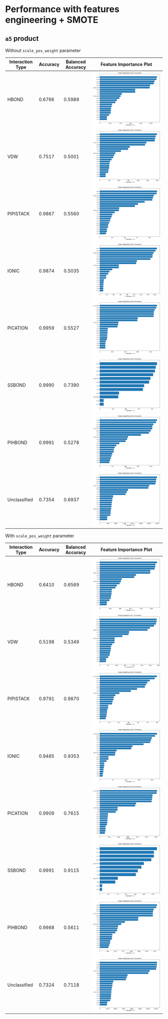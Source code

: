 # Performance with features engineering + SMOTE

## `a5` product

Without `scale_pos_weight` parameter

| Interaction Type | Accuracy | Balanced Accuracy | Feature Importance Plot |
|------------------|----------|-------------------|------------------------|
| HBOND | 0.6766 | 0.5989 | ![](fi_plots/fe_smote/a5_product/class_0.png) |
| VDW | 0.7517 | 0.5001 | ![](fi_plots/fe_smote/a5_product/class_1.png) |
| PIPISTACK | 0.9867 | 0.5560 | ![](fi_plots/fe_smote/a5_product/class_2.png) |
| IONIC | 0.9874 | 0.5035 | ![](fi_plots/fe_smote/a5_product/class_3.png) |
| PICATION | 0.9959 | 0.5527 | ![](fi_plots/fe_smote/a5_product/class_4.png) |
| SSBOND | 0.9990 | 0.7390 | ![](fi_plots/fe_smote/a5_product/class_5.png) |
| PIHBOND | 0.9991 | 0.5278 | ![](fi_plots/fe_smote/a5_product/class_6.png) |
| Unclassified | 0.7354 | 0.6937 | ![](fi_plots/fe_smote/a5_product/class_7.png) |

With `scale_pos_weight` parameter

| Interaction Type | Accuracy | Balanced Accuracy | Feature Importance Plot |
|------------------|----------|-------------------|------------------------|
| HBOND | 0.6410 | 0.6569 | ![](fi_plots/fe_smote/a5_product/bal_class_0.png) |
| VDW | 0.5198 | 0.5349 | ![](fi_plots/fe_smote/a5_product/bal_class_1.png) |
| PIPISTACK | 0.9791 | 0.9870 | ![](fi_plots/fe_smote/a5_product/bal_class_2.png) |
| IONIC | 0.9485 | 0.9353 | ![](fi_plots/fe_smote/a5_product/bal_class_3.png) |
| PICATION | 0.9909 | 0.7615 | ![](fi_plots/fe_smote/a5_product/bal_class_4.png) |
| SSBOND | 0.9991 | 0.9115 | ![](fi_plots/fe_smote/a5_product/bal_class_5.png) |
| PIHBOND | 0.9988 | 0.5611 | ![](fi_plots/fe_smote/a5_product/bal_class_6.png) |
| Unclassified | 0.7324 | 0.7118 | ![](fi_plots/fe_smote/a5_product/bal_class_7.png) |